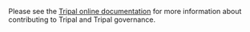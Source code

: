 Please see the [Tripal online documentation](https://tripal.readthedocs.io/en/latest/contributing.html) for more information about contributing to Tripal and Tripal governance.
